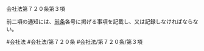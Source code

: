 会社法第７２０条第３項

前二項の通知には、[前条](会社法＿＿＿＿第７１９条第１項)各号に掲げる事項を記載し、又は記録しなければならない。

#会社法
#会社法/第７２０条
#会社法/第７２０条/第３項
